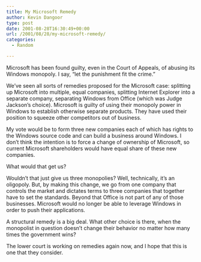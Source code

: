 ```yaml
---
title: My Microsoft Remedy
author: Kevin Dangoor
type: post
date: 2001-08-28T16:30:49+00:00
url: /2001/08/28/my-microsoft-remedy/
categories:
  - Random

---
```

Microsoft has been found guilty, even in the Court of Appeals, of abusing its Windows monopoly. I say, &#8220;let the punishment fit the crime.&#8221;

We&#8217;ve seen all sorts of remedies proposed for the Microsoft case: splitting up Microsoft into multiple, equal companies, splitting Internet Explorer into a separate company, separating Windows from Office (which was Judge Jackson&#8217;s choice). Microsoft is guilty of using their monopoly power in Windows to establish otherwise separate products. They have used their position to squeeze other competitors out of business.
  
<!--more-->


  
My vote would be to form three new companies each of which has rights to the Windows source code and can build a business around Windows. I don&#8217;t think the intention is to force a change of ownership of Microsoft, so current Microsoft shareholders would have equal share of these new companies.
  
What would that get us?
  
Wouldn&#8217;t that just give us three monopolies? Well, technically, it&#8217;s an oligopoly. But, by making this change, we go from one company that controls the market and dictates terms to three companies that together have to set the standards. Beyond that Office is not part of any of those businesses. Microsoft would no longer be able to leverage Windows in order to push their applications.
  
A structural remedy is a big deal. What other choice is there, when the monopolist in question doesn&#8217;t change their behavior no matter how many times the government wins?
  
The lower court is working on remedies again now, and I hope that this is one that they consider.